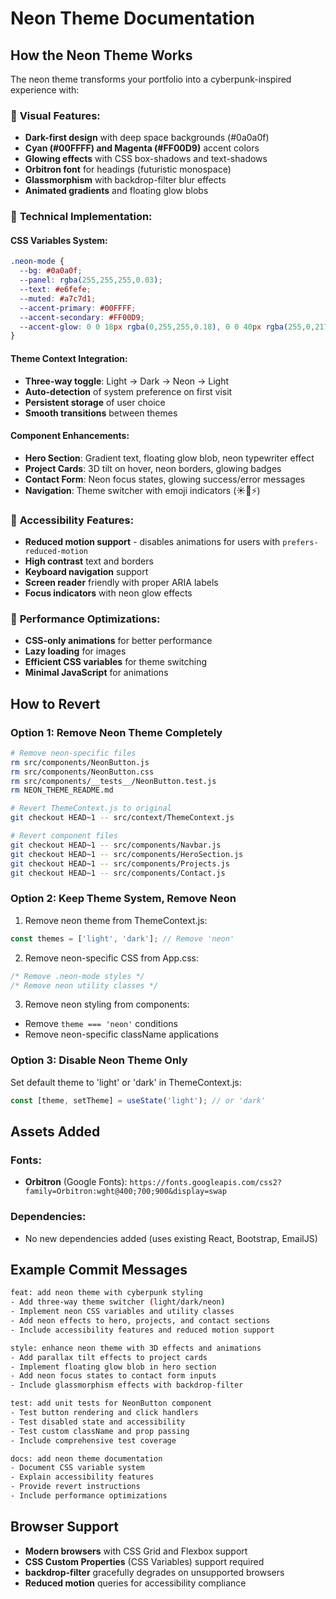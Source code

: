 # Neon Theme Documentation

## How the Neon Theme Works

The neon theme transforms your portfolio into a cyberpunk-inspired experience with:

### 🎨 **Visual Features:**
- **Dark-first design** with deep space backgrounds (#0a0a0f)
- **Cyan (#00FFFF) and Magenta (#FF00D9)** accent colors
- **Glowing effects** with CSS box-shadows and text-shadows
- **Orbitron font** for headings (futuristic monospace)
- **Glassmorphism** with backdrop-filter blur effects
- **Animated gradients** and floating glow blobs

### 🔧 **Technical Implementation:**

#### CSS Variables System:
```css
.neon-mode {
  --bg: #0a0a0f;
  --panel: rgba(255,255,255,0.03);
  --text: #e6fefe;
  --muted: #a7c7d1;
  --accent-primary: #00FFFF;
  --accent-secondary: #FF00D9;
  --accent-glow: 0 0 18px rgba(0,255,255,0.18), 0 0 40px rgba(255,0,217,0.06);
}
```

#### Theme Context Integration:
- **Three-way toggle**: Light → Dark → Neon → Light
- **Auto-detection** of system preference on first visit
- **Persistent storage** of user choice
- **Smooth transitions** between themes

#### Component Enhancements:
- **Hero Section**: Gradient text, floating glow blob, neon typewriter effect
- **Project Cards**: 3D tilt on hover, neon borders, glowing badges
- **Contact Form**: Neon focus states, glowing success/error messages
- **Navigation**: Theme switcher with emoji indicators (☀️🌙⚡)

### 🎯 **Accessibility Features:**
- **Reduced motion support** - disables animations for users with `prefers-reduced-motion`
- **High contrast** text and borders
- **Keyboard navigation** support
- **Screen reader** friendly with proper ARIA labels
- **Focus indicators** with neon glow effects

### 🚀 **Performance Optimizations:**
- **CSS-only animations** for better performance
- **Lazy loading** for images
- **Efficient CSS variables** for theme switching
- **Minimal JavaScript** for animations

## How to Revert

### Option 1: Remove Neon Theme Completely
```bash
# Remove neon-specific files
rm src/components/NeonButton.js
rm src/components/NeonButton.css
rm src/components/__tests__/NeonButton.test.js
rm NEON_THEME_README.md

# Revert ThemeContext.js to original
git checkout HEAD~1 -- src/context/ThemeContext.js

# Revert component files
git checkout HEAD~1 -- src/components/Navbar.js
git checkout HEAD~1 -- src/components/HeroSection.js
git checkout HEAD~1 -- src/components/Projects.js
git checkout HEAD~1 -- src/components/Contact.js
```

### Option 2: Keep Theme System, Remove Neon
1. Remove neon theme from ThemeContext.js:
```javascript
const themes = ['light', 'dark']; // Remove 'neon'
```

2. Remove neon-specific CSS from App.css:
```css
/* Remove .neon-mode styles */
/* Remove neon utility classes */
```

3. Remove neon styling from components:
- Remove `theme === 'neon'` conditions
- Remove neon-specific className applications

### Option 3: Disable Neon Theme Only
Set default theme to 'light' or 'dark' in ThemeContext.js:
```javascript
const [theme, setTheme] = useState('light'); // or 'dark'
```

## Assets Added

### Fonts:
- **Orbitron** (Google Fonts): `https://fonts.googleapis.com/css2?family=Orbitron:wght@400;700;900&display=swap`

### Dependencies:
- No new dependencies added (uses existing React, Bootstrap, EmailJS)

## Example Commit Messages

```bash
feat: add neon theme with cyberpunk styling
- Add three-way theme switcher (light/dark/neon)
- Implement neon CSS variables and utility classes
- Add neon effects to hero, projects, and contact sections
- Include accessibility features and reduced motion support

style: enhance neon theme with 3D effects and animations
- Add parallax tilt effects to project cards
- Implement floating glow blob in hero section
- Add neon focus states to contact form inputs
- Include glassmorphism effects with backdrop-filter

test: add unit tests for NeonButton component
- Test button rendering and click handlers
- Test disabled state and accessibility
- Test custom className and prop passing
- Include comprehensive test coverage

docs: add neon theme documentation
- Document CSS variable system
- Explain accessibility features
- Provide revert instructions
- Include performance optimizations
```

## Browser Support

- **Modern browsers** with CSS Grid and Flexbox support
- **CSS Custom Properties** (CSS Variables) support required
- **backdrop-filter** gracefully degrades on unsupported browsers
- **Reduced motion** queries for accessibility compliance